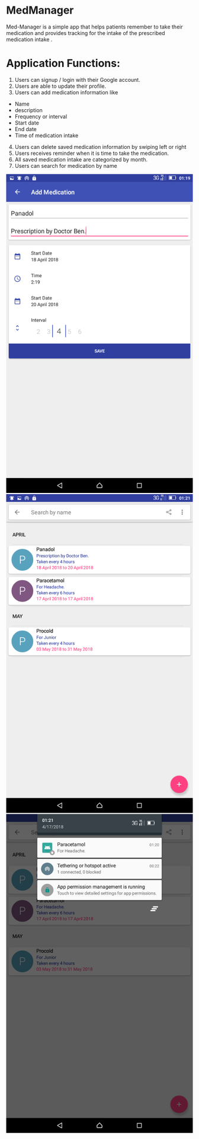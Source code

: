 # MedManager

Med-Manager is a simple app that helps patients remember to take their medication and provides tracking for the
intake of the prescribed medication intake .

# Application Functions: 

1. Users can signup / login with their Google account.
2. Users are able to update their profile.
3. Users can add medication information like
  - Name
  - description
  - Frequency or interval
  - Start date
  - End date
  - Time of medication intake
4. Users can delete saved medication information by swiping left or right  
5. Users receives reminder when it is time to take the medication.
6. All saved medication intake are categorized by month.
7. Users can search for medication by name

![Alt text](https://github.com/Boscotec/MedManager/blob/master/screenshots/Screenshot_2018-04-17-01-19-15.png?raw=true "Title")
![Alt text](https://github.com/Boscotec/MedManager/blob/master/screenshots/Screenshot_2018-04-17-01-21-03.png?raw=true "Title")
![Alt text](https://github.com/Boscotec/MedManager/blob/master/screenshots/Screenshot_2018-04-17-01-21-16.png?raw=true "Title")
